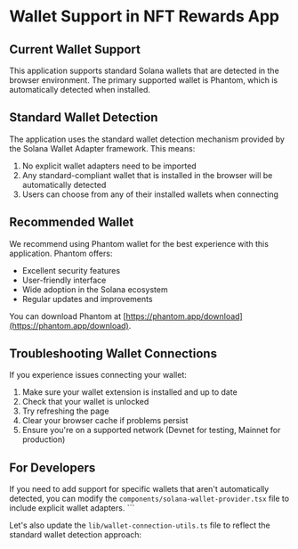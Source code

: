 # Wallet Support in NFT Rewards App

## Current Wallet Support

This application supports standard Solana wallets that are detected in the browser environment. The primary supported wallet is Phantom, which is automatically detected when installed.

## Standard Wallet Detection

The application uses the standard wallet detection mechanism provided by the Solana Wallet Adapter framework. This means:

1. No explicit wallet adapters need to be imported
2. Any standard-compliant wallet that is installed in the browser will be automatically detected
3. Users can choose from any of their installed wallets when connecting

## Recommended Wallet

We recommend using Phantom wallet for the best experience with this application. Phantom offers:

- Excellent security features
- User-friendly interface
- Wide adoption in the Solana ecosystem
- Regular updates and improvements

You can download Phantom at [https://phantom.app/download](https://phantom.app/download).

## Troubleshooting Wallet Connections

If you experience issues connecting your wallet:

1. Make sure your wallet extension is installed and up to date
2. Check that your wallet is unlocked
3. Try refreshing the page
4. Clear your browser cache if problems persist
5. Ensure you're on a supported network (Devnet for testing, Mainnet for production)

## For Developers

If you need to add support for specific wallets that aren't automatically detected, you can modify the `components/solana-wallet-provider.tsx` file to include explicit wallet adapters.
\`\`\`

Let's also update the `lib/wallet-connection-utils.ts` file to reflect the standard wallet detection approach:
